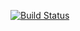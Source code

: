 
[![Build Status](https://secure.travis-ci.org/Gloubster/Worker.png?branch=master)](http://travis-ci.org/Gloubster/Worker)

